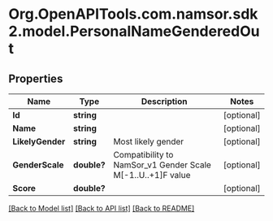 # Org.OpenAPITools.com.namsor.sdk2.model.PersonalNameGenderedOut
## Properties

Name | Type | Description | Notes
------------ | ------------- | ------------- | -------------
**Id** | **string** |  | [optional] 
**Name** | **string** |  | [optional] 
**LikelyGender** | **string** | Most likely gender | [optional] 
**GenderScale** | **double?** | Compatibility to NamSor_v1 Gender Scale M[-1..U..+1]F value | [optional] 
**Score** | **double?** |  | [optional] 

[[Back to Model list]](../README.md#documentation-for-models) [[Back to API list]](../README.md#documentation-for-api-endpoints) [[Back to README]](../README.md)

